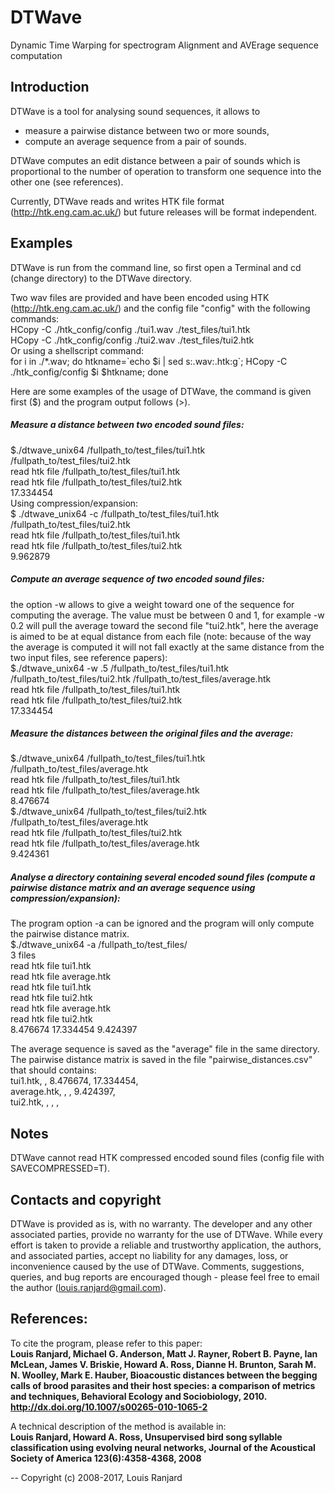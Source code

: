 # DTWave
Dynamic Time Warping for spectrogram Alignment and AVErage sequence computation


## Introduction

DTWave is a tool for analysing sound sequences, it allows to 
- measure a pairwise distance between two or more sounds,
- compute an average sequence from a pair of sounds.

DTWave computes an edit distance between a pair of sounds which is proportional to the number of operation to transform one sequence into the other one (see references).

Currently, DTWave reads and writes HTK file format (http://htk.eng.cam.ac.uk/) but future releases will be format independent.



## Examples

DTWave is run from the command line, so first open a Terminal and cd (change directory) to the DTWave directory.

Two wav files are provided and have been encoded using HTK (http://htk.eng.cam.ac.uk/) and the config file "config" with the following commands:  
HCopy -C ./htk_config/config ./tui1.wav ./test_files/tui1.htk  
HCopy -C ./htk_config/config ./tui2.wav ./test_files/tui2.htk  
Or using a shellscript command:  
for i in ./*.wav; do htkname=\`echo $i | sed s:.wav:.htk:g\`; HCopy -C ./htk_config/config $i $htkname; done  

Here are some examples of the usage of DTWave, the command is given first ($) and the program output follows (>).

##### Measure a distance between two encoded sound files:  
$./dtwave_unix64 /fullpath_to/test_files/tui1.htk /fullpath_to/test_files/tui2.htk  
read htk file /fullpath_to/test_files/tui1.htk  
read htk file /fullpath_to/test_files/tui2.htk  
17.334454  
Using compression/expansion:  
$ ./dtwave_unix64 -c /fullpath_to/test_files/tui1.htk /fullpath_to/test_files/tui2.htk  
read htk file /fullpath_to/test_files/tui1.htk  
read htk file /fullpath_to/test_files/tui2.htk  
9.962879

##### Compute an average sequence of two encoded sound files:  
the option -w allows to give a weight toward one of the sequence for computing the average. The value must be between 0 and 1, for example -w 0.2 will pull the average toward the second file "tui2.htk", here the average is aimed to be at equal distance from each file (note: because of the way the average is computed it will not fall exactly at the same distance from the two input files, see reference papers):  
$./dtwave_unix64 -w .5 /fullpath_to/test_files/tui1.htk /fullpath_to/test_files/tui2.htk /fullpath_to/test_files/average.htk  
read htk file /fullpath_to/test_files/tui1.htk  
read htk file /fullpath_to/test_files/tui2.htk  
17.334454

##### Measure the distances between the original files and the average:  
$./dtwave_unix64 /fullpath_to/test_files/tui1.htk /fullpath_to/test_files/average.htk  
read htk file /fullpath_to/test_files/tui1.htk  
read htk file /fullpath_to/test_files/average.htk  
8.476674  
$./dtwave_unix64 /fullpath_to/test_files/tui2.htk /fullpath_to/test_files/average.htk  
read htk file /fullpath_to/test_files/tui2.htk  
read htk file /fullpath_to/test_files/average.htk  
9.424361 

##### Analyse a directory containing several encoded sound files (compute a pairwise distance matrix and an average sequence using compression/expansion):   
The program option -a can be ignored and the program will only compute the pairwise distance matrix.  
$./dtwave_unix64 -a /fullpath_to/test_files/  
3 files  
read htk file tui1.htk  
read htk file average.htk  
read htk file tui1.htk  
read htk file tui2.htk  
read htk file average.htk  
read htk file tui2.htk  
8.476674 17.334454 9.424397 

The average sequence is saved as the "average" file in the same directory.  
The pairwise distance matrix is saved in the file "pairwise_distances.csv" that should contains:  
tui1.htk, , 8.476674, 17.334454,   
average.htk, , , 9.424397,   
tui2.htk, , , ,   		



##  Notes

DTWave cannot read HTK compressed encoded sound files (config file with SAVECOMPRESSED=T).



##  Contacts and copyright

DTWave is provided as is, with no warranty. The developer and any other associated parties, provide no warranty for the use of DTWave. While every effort is taken to provide a reliable and trustworthy application, the authors, and associated parties, accept no liability for any damages, loss, or inconvenience caused by the use of DTWave. Comments, suggestions, queries, and bug reports are encouraged though - please feel free to email the author (louis.ranjard@gmail.com).



## References:

To cite the program, please refer to this paper:  
**Louis Ranjard, Michael G. Anderson, Matt J. Rayner, Robert B. Payne, Ian McLean, James V. Briskie, Howard A. Ross, Dianne H. Brunton, Sarah M. N. Woolley, Mark E. Hauber, Bioacoustic distances between the begging calls of brood parasites and their host species: a comparison of metrics and techniques, Behavioral Ecology and Sociobiology, 2010. http://dx.doi.org/10.1007/s00265-010-1065-2**

A technical description of the method is available in:  
**Louis Ranjard, Howard A. Ross, Unsupervised bird song syllable classification using evolving neural networks, Journal of the Acoustical Society of America 123(6):4358-4368, 2008**



--
Copyright (c) 2008-2017, Louis Ranjard

